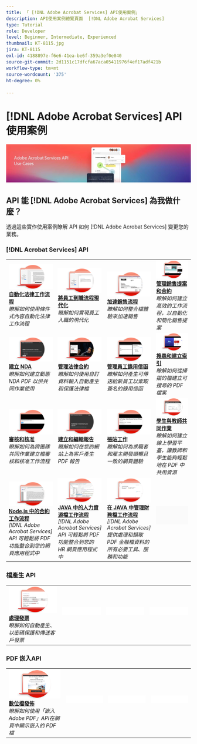```yaml
---
title: 「 [!DNL Adobe Acrobat Services] API使用案例」
description: API使用案例總覽頁面  [!DNL Adobe Acrobat Services]
type: Tutorial
role: Developer
level: Beginner, Intermediate, Experienced
thumbnail: KT-8115.jpg
jira: KT-8115
exl-id: 4188897e-f6e6-41ea-be6f-359a3ef0e040
source-git-commit: 2d1151c17dfcfa67aca05411976f4ef17adf421b
workflow-type: tm+mt
source-wordcount: '375'
ht-degree: 0%

---
```


# [!DNL Adobe Acrobat Services] API使用案例

![[!DNL Acrobat Services] API使用案例橫幅](../assets/usecaseshero.jpg)

## API 能 [!DNL Adobe Acrobat Services] 為我做什麼？

透過這些實作使用案例瞭解 API 如何 [!DNL Adobe Acrobat Services] 變更您的業務。

### [!DNL Acrobat Services] API

<table style="table-layout:fixed">
<tr>
  <td>
    <a href="automatelegalworkflows.md">
      <img alt="自動化法律工作流程" src="assets/automatelegal_thumb.png" />
    </a>
    <div>
    <a href="automatelegalworkflows.md"><strong>自動化法律工作流程</strong></a>
    </div>
    <em>瞭解如何使用條件式內容自動化法律工作流程</em>
    <br>
  </td>
  <td>
      <a href="employeeonboarding.md">
        <img alt="將員工到職流程現代化" src="assets/employee_thumb.png" />
      </a>
      <div>
      <a href="employeeonboarding.md"><strong>將員工到職流程現代化</strong></a>
      </div>
      <em>瞭解如何實現員工入職的現代化</em>
      <br>
  </td>
  <td>
      <a href="acceleratesales.md">
        <img alt="加速銷售流程" src="assets/accsales_thumb.png" />
      </a>
      <div>
      <a href="acceleratesales.md"><strong>加速銷售流程</strong></a>
      </div>
      <em>瞭解如何整合檔體驗來加速銷售</em>
      <br>
    </td>
    <td>
      <a href="sales.md">
        <img alt="管理銷售提案和合約" src="assets/sales_thumb.png" />
      </a>
      <div>
      <a href="sales.md"><strong>管理銷售提案和合約</strong></a>
      </div>
      <em>瞭解如何建立高效的工作流程，以自動化和簡化銷售提案</em>
      <br>
    </td>
</tr>
<tr>
  <td>
    <a href="nda.md">
      <img alt="建立 NDA" src="assets/nda_thumb.png" />
    </a>
    <div>
    <a href="nda.md"><strong>建立 NDA</strong></a>
    </div>
    <em>瞭解如何建立動態 NDA PDF 以供共同作業使用</em>
    <br>
  </td>
  <td>
    <a href="legal.md">
      <img alt="管理法律合約" src="assets/legal_thumb.png" />
    </a>
    <div>
    <a href="legal.md"><strong>管理法律合約</strong></a>
    </div>
    <em>瞭解如何使用自訂資料輸入自動產生和保護法律檔</em>
    <br>
  </td>
  <td>
    <a href="offer.md">
      <img alt="管理員工錄用信函" src="assets/offer_thumb.png" />
    </a>
    <div>
    <a href="offer.md"><strong>管理員工錄用信函</strong></a>
    </div>
    <em>瞭解如何產生可傳送給新員工以索取簽名的錄用信函</em>
    <br>
  </td>
  <td>
    <a href="searching.md">
      <img alt="搜尋和建立索引" src="assets/searching_thumb.png" />
    </a>
    <div>
    <a href="searching.md"><strong>搜尋和建立索引</strong></a>
    </div>
    <em>瞭解如何從掃描的檔建立可搜尋的 PDF 檔案</em>
    <br>
  </td>
</tr>
<tr>
  <td>
    <a href="reviews.md">
      <img alt="審核和核准" src="assets/reviews_thumb.png" />
    </a>
    <div>
    <a href="reviews.md"><strong>審核和核准</strong></a>
    </div>
    <em>瞭解如何為跨團隊共同作業建立檔審核和核准工作流程</em>
    <br>
  </td>
  <td>
    <a href="reportcreation.md">
      <img alt="建立和編輯報告" src="assets/report_thumb.png" />
    </a>
    <div>
    <a href="reportcreation.md"><strong>建立和編輯報告</strong></a>
    </div>
    <em>瞭解如何在您的網站上為客戶產生 PDF 報告</em>
    <br>
  </td>
  <td>
    <a href="jobposting.md">
      <img alt="張貼工作" src="assets/job_thumb.png" />
    </a>
    <div>
    <a href="jobposting.md"><strong>張貼工作</strong></a>
    </div>
    <em>瞭解如何為求職者和雇主開發順暢且一致的網頁體驗</em>
    <br>
  </td>
  <td>
    <a href="educationcollab.md">
      <img alt="學生與教師協作" src="assets/edu_thumb.png" />
    </a>
    <div>
    <a href="educationcollab.md"><strong>學生與教師共同作業</strong></a>
    </div>
    <em>瞭解如何建立線上學習平臺，讓教師和學生能夠輕鬆地在 PDF 中共用資源</em>
    <br>
  </td>
</tr>
<tr>
  <td>
    <a href="AgreementWorkflowsNodejs.md">
      <img alt="Node.js 中的合約工作流程" src="assets/AWNjs_thumb.png" />
    </a>
    <div>
    <a href="AgreementWorkflowsNodejs.md"><strong>Node.js 中的合約工作流程</strong></a>
    </div>
    <em>[!DNL Adobe Acrobat Services] API 可輕鬆將 PDF 功能整合到您的網頁應用程式中</em>
    <br>
  </td>
  <td>
    <a href="HRAgreementWorkflowsJava.md">
      <img alt="JAVA 中的人力資源檔工作流程" src="assets/HRWJ_thumb.png" />
    </a>
    <div>
    <a href="HRAgreementWorkflowsJava.md"><strong>JAVA 中的人力資源檔工作流程</strong></a>
    </div>
    <em>[!DNL Adobe Acrobat Services] API 可輕鬆將 PDF 功能整合到您的 HR 網頁應用程式中</em>
    <br>
  </td>
  <td>
    <a href="FinanceWorkflowsJava.md">
      <img alt="在 JAVA 中管理財務檔工作流程" src="assets/FAWJ_thumb.png" />
    </a>
    <div>
    <a href="FinanceWorkflowsJava.md"><strong>在 JAVA 中管理財務檔工作流程</strong></a>
    </div>
    <em>[!DNL Adobe Acrobat Services] 提供處理和擷取 PDF 金融檔資料的所有必要工具、服務和功能</em>
    <br>
  </td>
  <td>
    <img alt="間隔" src="../assets/GrayBanner_Placeholder.png" />
    <div>
    <br>
  </td>
</tr>
</table>

### 檔產生 API

<table style="table-layout:fixed">
<tr>
  <td>
    <a href="invoices.md">
      <img alt="處理發票" src="assets/invoices_thumb.png" />
    </a>
    <div>
    <a href="invoices.md"><strong>處理發票</strong></a>
    </div>
    <em>瞭解如何自動產生、以密碼保護和傳送客戶發票</em>
    <br>
  </td>
  <td>
    <img alt="間隔" src="../assets/WhiteBanner_Placeholder.png" />
    <div>
    <br>
  </td>
  <td>
    <img alt="間隔" src="../assets/WhiteBanner_Placeholder.png" />
    <div>
    <br>
  </td>
  <td>
    <img alt="間隔" src="../assets/WhiteBanner_Placeholder.png" />
    <div>
    <br>
  </td>
</tr>
</table>

### PDF 嵌入API

<table style="table-layout:fixed">
<tr>
   <td>
    <a href="ddppdfembedapi.md">
      <img alt="數位檔發佈" src="assets/ddp_thumb.png" />
    </a>
    <div>
    <a href="ddppdfembedapi.md"><strong>數位檔發佈</strong></a>
    </div>
    <em>瞭解如何使用「嵌入Adobe PDF」API在網頁中顯示嵌入的 PDF 檔</em>
    <br>
  </td>
  <td>
    <img alt="間隔" src="../assets/WhiteBanner_Placeholder.png" />
    <div>
    <br>
  </td>
  <td>
    <img alt="間隔" src="../assets/WhiteBanner_Placeholder.png" />
    <div>
    <br>
  </td>
  <td>
    <img alt="間隔" src="../assets/WhiteBanner_Placeholder.png" />
    <div>
    <br>
  </td>
</tr>
</table>